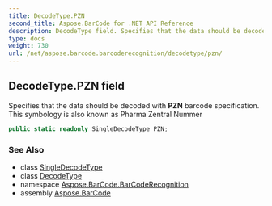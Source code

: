 ```yaml
---
title: DecodeType.PZN
second_title: Aspose.BarCode for .NET API Reference
description: DecodeType field. Specifies that the data should be decoded with PZN barcode specification. This symbology is also known as Pharma Zentral Nummer
type: docs
weight: 730
url: /net/aspose.barcode.barcoderecognition/decodetype/pzn/
---
```

## DecodeType.PZN field

Specifies that the data should be decoded with **PZN** barcode specification. This symbology is also known as Pharma Zentral Nummer

```csharp
public static readonly SingleDecodeType PZN;
```

### See Also

* class [SingleDecodeType](../../singledecodetype/)
* class [DecodeType](../)
* namespace [Aspose.BarCode.BarCodeRecognition](../../decodetype/)
* assembly [Aspose.BarCode](../../../)


